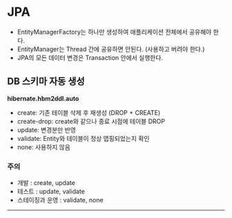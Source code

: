 # JPA
* EntityManagerFactory는 하나만 생성하여 애플리케이션 전체에서 공유해야 한다.
* EntityManager는 Thread 간에 공유하면 안된다. (사용하고 버려야 한다.)
* JPA의 모든 데이터 변경은 Transaction 안에서 실행한다.

## DB 스키마 자동 생성
**hibernate.hbm2ddl.auto**
* create: 기존 테이블 삭제 후 재생성 (DROP + CREATE)
* create-drop: create와 같으나 종료 시점에 테이블 DROP
* update: 변경분만 반영
* validate: Entity와 테이블이 정상 맵핑되었는지 확인
* none: 사용하지 않음

### 주의
* 개발 : create, update
* 테스트 : update, validate
* 스테이징과 운영 : validate, none

---


